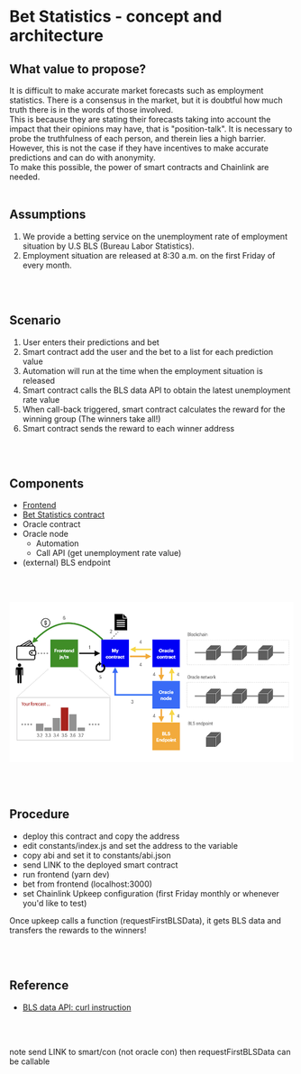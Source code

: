 # Bet Statistics - concept and architecture

## What value to propose?
It is difficult to make accurate market forecasts such as employment statistics. There is a consensus in the market, but it is doubtful how much truth there is in the words of those involved.<br>
This is because they are stating their forecasts taking into account the impact that their opinions may have, that is "position-talk". It is necessary to probe the truthfulness of each person, and therein lies a high barrier.<br>
However, this is not the case if they have incentives to make accurate predictions and can do with anonymity.<br>
To make this possible, the power of smart contracts and Chainlink are needed.
<br>
<br>

## Assumptions
1. We provide a betting service on the unemployment rate of employment situation by U.S BLS (Bureau Labor Statistics).
2. Employment situation are released at 8:30 a.m. on the first Friday of every month.
<br>
<br>

## Scenario
1. User enters their predictions and bet
2. Smart contract add the user and the bet to a list for each prediction value
3. Automation will run at the time when the employment situation is released
4. Smart contract calls the BLS data API to obtain the latest unemployment rate value
5. When call-back triggered, smart contract calculates the reward for the winning group (The winners take all!)
6. Smart contract sends the reward to each winner address
<br>
<br>

## Components
- [Frontend](https://github.com/nowissan/bet-statistics-fe)
- [Bet Statistics contract](https://github.com/nowissan/bet-statistics)
- Oracle contract
- Oracle node
    - Automation
    - Call API (get unemployment rate value)
- (external) BLS endpoint

<br>
<br>

![Bet Statistics system diagram](./assets/images/system-diagram.png)

<br>
<br>

## Procedure
- deploy this contract and copy the address
- edit constants/index.js and set the address to the variable
- copy abi and set it to constants/abi.json
- send LINK to the deployed smart contract
- run frontend (yarn dev)
- bet from frontend (localhost:3000)
- set Chainlink Upkeep configuration (first Friday monthly or whenever you'd like to test)

Once upkeep calls a function (requestFirstBLSData), it gets BLS data and transfers the rewards to the winners!

<br>
<br>

## Reference
- [BLS data API: curl instruction](https://www.bls.gov/developers/api_unix.htm#unix2)

<br>
<br>


note
send LINK to smart/con (not oracle con)
then requestFirstBLSData can be callable
